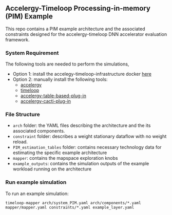 Accelergy-Timeloop Processing-in-memory (PIM) Example
------------------------------
This repo contains a PIM example architecture and the associated constraints designed for the accelergy-timeloop
DNN accelerator evaluation framework.

### System Requirement
The following tools are needed to perform the simulations, 
- Option 1: install the accelegy-timeloop-infrastructure docker [here](https://github.com/nelliewu95/accelergy-timeloop-infrastructure)
- Option 2: manually install the following tools:
    - [accelergy](https://github.com/nelliewu95/accelergy)
    - [timeloop](https://github.com/NVlabs/timeloop)
    - [accelergy-table-based-plug-in](https://github.com/nelliewu95/accelergy-table-based-plug-ins)
    - [accelergy-cacti-plug-in](https://github.com/nelliewu95/accelergy-cacti-plug-in)

### File Structure
- `arch` folder: the YAML files describing the architecture and the its associated components.
- `constraint` folder: describes a weight stationary dataflow with no weight reload.
- `PIM_estimation_tables` folder: contains necessary technology data for estimating the specific example architecture
- `mapper`: contains the mapspace exploration knobs
- `example_outputs`: contains the simulation outputs of the example workload running on the architecture

### Run example simulation
To run an example simulation:
```
timeloop-mapper arch/system_PIM.yaml arch/components/*.yaml mapper/mapper.yaml constraints/*.yaml example_layer.yaml
```